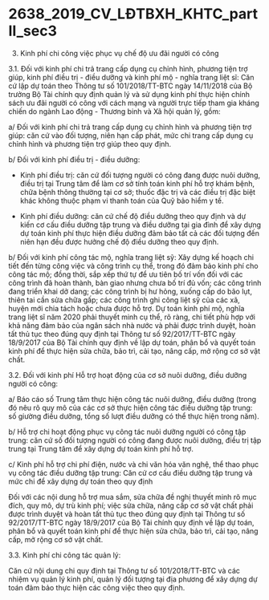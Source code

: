 # 2638_2019_CV_LĐTBXH_KHTC_partII_sec3

3. Kinh phí chi công việc phục vụ chế độ ưu đãi người có công

3.1. Đối với kinh phí chi trả trang cấp dụng cụ chỉnh hình, phương tiện trợ giúp, kinh phí điều trị - điều dưỡng và kinh phí mộ - nghĩa trang liệt sĩ: Căn cứ lập dự toán theo Thông tư số 101/2018/TT-BTC ngày 14/11/2018 của Bộ trưởng Bộ Tài chính quy định quản lý và sử dụng kinh phí thực hiện chính sách ưu đãi người có công với cách mạng và người trực tiếp tham gia kháng chiến do ngành Lao động - Thương binh và Xã hội quản lý, gồm:

a/ Đối với kinh phí chi trả trang cấp dụng cụ chỉnh hình và phương tiện trợ giúp: căn cứ vào đối tượng, niên hạn cấp phát, mức chi trang cấp dụng cụ chỉnh hình và phương tiện trợ giúp theo quy định.

b/ Đối với kinh phí điều trị - điều dưỡng:

- Kinh phí điều trị: căn cứ đối tượng người có công đang được nuôi dưỡng, điều trị tại Trung tâm để làm cơ sở tính toán kinh phí hỗ trợ khám bệnh, chữa bệnh thông thường tại cơ sở; thuốc đặc trị và các điều trị đặc biệt khác không thuộc phạm vi thanh toán của Quỹ bảo hiểm y tế.

- Kinh phí điều dưỡng: căn cứ chế độ điều dưỡng theo quy định và dự kiến cơ cấu điều dưỡng tập trung và điều dưỡng tại gia đình để xây dựng dự toán kinh phí thực hiện điều dưỡng đảm bảo tất cả các đối tượng đến niên hạn đều được hưởng chế độ điều dưỡng theo quy định.

b/ Đối với kinh phí công tác mộ, nghĩa trang liệt sỹ: Xây dựng kế hoạch chi tiết đến từng công việc và công trình cụ thể, trong đó đảm bảo kinh phí cho công tác mộ; đồng thời, sắp xếp thứ tự để ưu tiên bố trí vốn đối với các công trình đã hoàn thành, bàn giao nhưng chưa bố trí đủ vốn; các công trình đang triển khai dở dang; các công trình bị hư hỏng, xuống cấp do bão lụt, thiên tai cần sửa chữa gấp; các công trình ghi công liệt sỹ của các xã, huyện mới chia tách hoặc chưa được hỗ trợ. Dự toán kinh phí mộ, nghĩa trang liệt sĩ năm 2020 phải thuyết minh cụ thể, rõ ràng, chi tiết phù hợp với khả năng đảm bảo của ngân sách nhà nước và phải được trình duyệt, hoàn tất thủ tục theo đúng quy định tại Thông tư số 92/2017/TT-BTC ngày 18/9/2017 của Bộ Tài chính quy định về lập dự toán, phân bổ và quyết toán kinh phí để thực hiện sửa chữa, bảo trì, cải tạo, nâng cấp, mở rộng cơ sở vật chất.

3.2. Đối với kinh phí Hỗ trợ hoạt động của cơ sở nuôi dưỡng, điều dưỡng người có công:

a/ Báo cáo số Trung tâm thực hiện công tác nuôi dưỡng, điều dưỡng (trong đó nêu rõ quy mô của các cơ sở thực hiện công tác điều dưỡng tập trung: số giường điều dưỡng, tổng số lượt điều dưỡng có thể thực hiện trong năm).

b/ Hỗ trợ chi hoạt động phục vụ công tác nuôi dưỡng người có công tập trung: căn cứ số đối tượng người có công đang được nuôi dưỡng, điều trị tập trung tại Trung tâm để xây dựng dự toán kinh phí hỗ trợ.

c/ Kinh phí hỗ trợ chi phí điện, nước và chi văn hóa văn nghệ, thể thao phục vụ công tác điều dưỡng tập trung: Căn cứ cơ cấu điều dưỡng tập trung và mức chi để xây dựng dự toán theo quy định

Đối với các nội dung hỗ trợ mua sắm, sửa chữa đề nghị thuyết minh rõ mục đích, quy mô, dự trù kinh phí; việc sửa chữa, nâng cấp cơ sở vật chất phải được trình duyệt và hoàn tất thủ tục theo đúng quy định tại Thông tư số 92/2017/TT-BTC ngày 18/9/2017 của Bộ Tài chính quy định về lập dự toán, phân bổ và quyết toán kinh phí để thực hiện sửa chữa, bảo trì, cải tạo, nâng cấp, mở rộng cơ sở vật chất.

3.3. Kinh phí chi công tác quản lý:

Căn cứ nội dung chi quy định tại Thông tư số 101/2018/TT-BTC và các nhiệm vụ quản lý kinh phí, quản lý đối tượng tại địa phương để xây dựng dự toán đảm bảo thực hiện các công việc theo quy định.